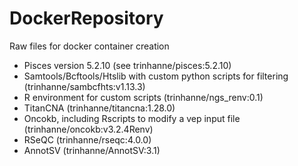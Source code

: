# DockerRepository
Raw files for docker container creation

* Pisces version 5.2.10 (see trinhanne/pisces:5.2.10)
* Samtools/Bcftools/Htslib with custom python scripts for filtering (trinhanne/sambcfhts:v1.13.3)
* R environment for custom scripts (trinhanne/ngs_renv:0.1)
* TitanCNA (trinhanne/titancna:1.28.0)
* Oncokb, including Rscripts to modify a vep input file (trinhanne/oncokb:v3.2.4Renv) 
* RSeQC (trinhanne/rseqc:4.0.0)
* AnnotSV (trinhanne/AnnotSV:3.1)